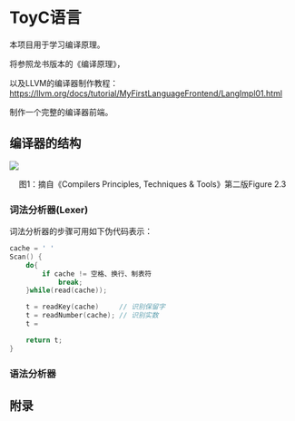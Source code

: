 # ToyC语言
本项目用于学习编译原理。

将参照龙书版本的《编译原理》，

以及LLVM的编译器制作教程：https://llvm.org/docs/tutorial/MyFirstLanguageFrontend/LangImpl01.html

制作一个完整的编译器前端。 

## 编译器的结构
![](https://imagehost.vitaminz-image.top/ToyC-1.png)
<center>图1：摘自《Compilers Principles, Techniques & Tools》第二版Figure 2.3</center>

### 词法分析器(Lexer)
词法分析器的步骤可用如下伪代码表示：
``` c
cache = ' '
Scan() {
    do{
        if cache != 空格、换行、制表符
            break;
    }while(read(cache));

    t = readKey(cache)     // 识别保留字
    t = readNumber(cache); // 识别实数
    t = 

    return t;
}
```

### 语法分析器


### 

## 附录


